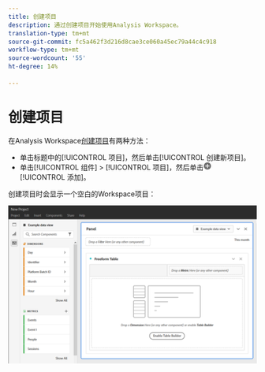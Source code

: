 ```yaml
---
title: 创建项目
description: 通过创建项目开始使用Analysis Workspace。
translation-type: tm+mt
source-git-commit: fc5a462f3d216d8cae3ce060a45ec79a44c4c918
workflow-type: tm+mt
source-wordcount: '55'
ht-degree: 14%

---
```



# 创建项目

在Analysis Workspace[创建项目](/help/analysis-workspace/home.md)有两种方法：

* 单击标题中的[!UICONTROL 项目]，然后单击[!UICONTROL 创建新项目]。
* 单击[!UICONTROL 组件] > [!UICONTROL 项目]，然后单击![添加](../assets/add.png) [!UICONTROL 添加]。

创建项目时会显示一个空白的Workspace项目：

![空白项目](../assets/blank-project.png)

<!-- This page serves as a placeholder for the 'Create project' modal that is currently in the old world. -->
